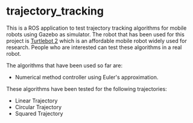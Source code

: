 # trajectory_tracking
This is a ROS application to test trajectory tracking algorithms for mobile robots using Gazebo as simulator.
The robot that has been used for this project is [Turtlebot 2][1] which is an affordable mobile robot widely used for research.
People who are interested can test these algorithms in a real robot.

The algorithms that have been used so far are:
* Numerical method controller using Euler's approximation.

These algorithms have been tested for the following trajectories:
* Linear Trajectory
* Circular Trajectory
* Squared Trajectory

[1]: http://www.turtlebot.com/
